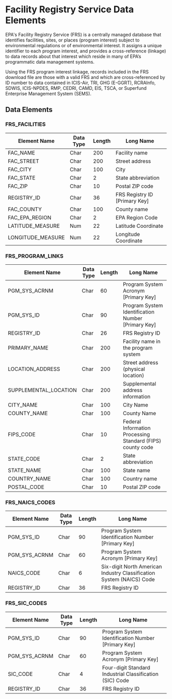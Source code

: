 # Facility Registry Service Data Elements

EPA's Facility Registry Service (FRS) is a centrally managed database that identifies facilities, sites, or places (program interest) subject to environmental regulations or of environmental interest. It assigns a unique identifier to each program interest, and provides a cross-reference (linkage) to data records about that interest which reside in many of EPA’s programmatic data management systems.

Using the FRS program interest linkage, records included in the FRS download file are those with a valid FRS and which are cross-referenced by ID number to data contained in ICIS-Air, TRI, GHG (E-GGRT), RCRAInfo, SDWIS, ICIS-NPDES, RMP, CEDRI, CAMD, EIS, TSCA, or Superfund Enterprise Management System (SEMS).

## Data Elements

### **FRS_FACILITIES**

| Element Name      | Data Type | Length | Long Name                     |
| ----------------- | --------- | ------ | ----------------------------- |
| FAC_NAME          | Char      | 200    | Facility name                 |
| FAC_STREET        | Char      | 200    | Street address                |
| FAC_CITY          | Char      | 100    | City                          |
| FAC_STATE         | Char      | 2      | State abbreviation            |
| FAC_ZIP           | Char      | 10     | Postal ZIP code               |
| REGISTRY_ID       | Char      | 36     | FRS Registry ID [Primary Key] |
| FAC_COUNTY        | Char      | 100    | County name                   |
| FAC_EPA_REGION    | Char      | 2      | EPA Region Code               |
| LATITUDE_MEASURE  | Num       | 22     | Latitude Coordinate           |
| LONGITUDE_MEASURE | Num       | 22     | Longitude Coordinate          |

### **FRS_PROGRAM_LINKS**

| Element Name          | Data Type | Length | Long Name                                                  |
| --------------------- | --------- | ------ | ---------------------------------------------------------- |
| PGM_SYS_ACRNM         | Char      | 60     | Program System Acronym [Primary Key]                       |
| PGM_SYS_ID            | Char      | 90     | Program System Identification Number [Primary Key]         |
| REGISTRY_ID           | Char      | 26     | FRS Registry ID                                            |
| PRIMARY_NAME          | Char      | 200    | Facility name in the program system                        |
| LOCATION_ADDRESS      | Char      | 200    | Street address (physical location)                         |
| SUPPLEMENTAL_LOCATION | Char      | 200    | Supplemental address information                           |
| CITY_NAME             | Char      | 100    | City Name                                                  |
| COUNTY_NAME           | Char      | 100    | County Name                                                |
| FIPS_CODE             | Char      | 10     | Federal Information Processing Standard (FIPS) county code |
| STATE_CODE            | Char      | 2      | State abbreviation                                         |
| STATE_NAME            | Char      | 100    | State name                                                 |
| COUNTRY_NAME          | Char      | 100    | Country name                                               |
| POSTAL_CODE           | Char      | 10     | Postal ZIP code                                            |

### **FRS_NAICS_CODES**

| Element Name  | Data Type | Length | Long Name                                                            |
| ------------- | --------- | ------ | -------------------------------------------------------------------- |
| PGM_SYS_ID    | Char      | 90     | Program System Identification Number [Primary Key]                   |
| PGM_SYS_ACRNM | Char      | 60     | Program System Acronym [Primary Key]                                 |
| NAICS_CODE    | Char      | 6      | Six-digit North American Industry Classification System (NAICS) Code |
| REGISTRY_ID   | Char      | 36     | FRS Registry ID                                                      |

### **FRS_SIC_CODES**

| Element Name  | Data Type | Length | Long Name                                                |
| ------------- | --------- | ------ | -------------------------------------------------------- |
| PGM_SYS_ID    | Char      | 90     | Program System Identification Number [Primary Key]       |
| PGM_SYS_ACRNM | Char      | 60     | Program System Acronym [Primary Key]                     |
| SIC_CODE      | Char      | 4      | Four-digit Standard Industrial Classification (SIC) Code |
| REGISTRY_ID   | Char      | 36     | FRS Registry ID                                          |
